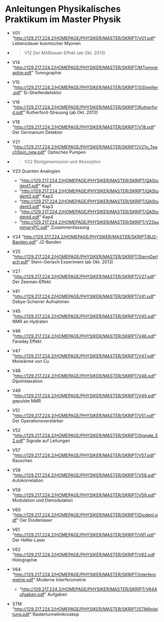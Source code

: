 # Anleitungen Physikalisches Praktikum im Master Physik

- V01 "http://129.217.224.2/HOMEPAGE/PHYSIKER/MASTER/SKRIPT/V01.pdf" Lebensdauer kosmischer Myonen
- > V12 Der Mößbauer-Effekt (ab Okt. 2013)
- V14 "http://129.217.224.2/HOMEPAGE/PHYSIKER/MASTER/SKRIPT/MTomographie.pdf" Tomographie
- V15 "http://129.217.224.2/HOMEPAGE/PHYSIKER/MASTER/SKRIPT/SiStreifen.pdf" Si-Streifendetektor
- V16 "http://129.217.224.2/HOMEPAGE/PHYSIKER/MASTER/SKRIPT/Rutherford.pdf" Rutherford-Streuung (ab Okt. 2013)
- V18 "http://129.217.224.2/HOMEPAGE/PHYSIKER/MASTER/SKRIPT/V18.pdf" Der Germanium Detektor

- V21 "http://129.217.224.2/HOMEPAGE/PHYSIKER/MASTER/SKRIPT/V21n_TeachSpin_new.pdf" Optisches Pumpen
- > V22 Röntgenemission und Absorption
- V23 Quanten Analogien
    - "http://129.217.224.2/HOMEPAGE/PHYSIKER/MASTER/SKRIPT/QAStudent1.pdf" Kap1
    - "http://129.217.224.2/HOMEPAGE/PHYSIKER/MASTER/SKRIPT/QAStudent2.pdf" Kap2
    - "http://129.217.224.2/HOMEPAGE/PHYSIKER/MASTER/SKRIPT/QAStudent3.pdf" Kap3
    - "http://129.217.224.2/HOMEPAGE/PHYSIKER/MASTER/SKRIPT/QAStudent4.pdf" Kap4
    - "http://129.217.224.2/HOMEPAGE/PHYSIKER/MASTER/SKRIPT/V23summaryPC.pdf" Zusammenfassung
- V24 "http://129.217.224.2/HOMEPAGE/PHYSIKER/MASTER/SKRIPT/BJ2-Banden.pdf" J2-Banden
- V25 "http://129.217.224.2/HOMEPAGE/PHYSIKER/MASTER/SKRIPT/SternGerlach.pdf" Stern-Gerlach Experiment (ab Okt. 2013)
- V27 "http://129.217.224.2/HOMEPAGE/PHYSIKER/MASTER/SKRIPT/V27.pdf" Der Zeeman-Effekt

- V41 "http://129.217.224.2/HOMEPAGE/PHYSIKER/MASTER/SKRIPT/V41.pdf" Debye-Scherrer Aufnahmen
- V45 "http://129.217.224.2/HOMEPAGE/PHYSIKER/MASTER/SKRIPT/V45.pdf" NMR an Hydraten
- V46 "http://129.217.224.2/HOMEPAGE/PHYSIKER/MASTER/SKRIPT/V46.pdf" Faraday Effekt
- V47 "http://129.217.224.2/HOMEPAGE/PHYSIKER/MASTER/SKRIPT/V47.pdf" Molwärme von Cu
- V48 "http://129.217.224.2/HOMEPAGE/PHYSIKER/MASTER/SKRIPT/V48.pdf" Dipolrelaxation
- V49 "http://129.217.224.2/HOMEPAGE/PHYSIKER/MASTER/SKRIPT/V49.pdf" gepulste NMR

- V51 "http://129.217.224.2/HOMEPAGE/PHYSIKER/MASTER/SKRIPT/V51.pdf" Der Operationsverstärker
- V52 "http://129.217.224.2/HOMEPAGE/PHYSIKER/MASTER/SKRIPT/Signale_E2.pdf" Signale auf Leitungen
- V57 "http://129.217.224.2/HOMEPAGE/PHYSIKER/MASTER/SKRIPT/V57.pdf" Rauschen
- V58 "http://129.217.224.2/HOMEPAGE/PHYSIKER/MASTER/SKRIPT/V58.pdf" Autokorrelation
- V59 "http://129.217.224.2/HOMEPAGE/PHYSIKER/MASTER/SKRIPT/V59.pdf" Modulation und Demodulation

- V60 "http://129.217.224.2/HOMEPAGE/PHYSIKER/MASTER/SKRIPT/Diodenl.pdf" Der Diodenlaser
- V61 "http://129.217.224.2/HOMEPAGE/PHYSIKER/MASTER/SKRIPT/V61.pdf" Der HeNe-Laser
- V62 "http://129.217.224.2/HOMEPAGE/PHYSIKER/MASTER/SKRIPT/V62.pdf Holographie
- V64 "http://129.217.224.2/HOMEPAGE/PHYSIKER/MASTER/SKRIPT/Interferometrie.pdf" Moderne Interferometrie
    - "http://129.217.224.2/HOMEPAGE/PHYSIKER/MASTER/SKRIPT/V64Aufgaben.pdf" Aufgaben

- STM "http://129.217.224.2/HOMEPAGE/PHYSIKER/MASTER/SKRIPT/STMAnleitung.pdf" Rastertunnelmikroskop
